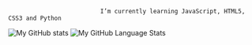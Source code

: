 

<!--
**Programador-jr/Programador-jr** is a ✨ _special_ ✨ repository because its `README.md` (this file) appears on your GitHub profile.

Here are some ideas to get you started:

- 🔭 I’m currently working on ... Atualmente estou trabalhando no meu bot para o discord
- 🌱 I’m currently learning ... JavaScript, HTML5, CSS3, Python
- 👯 I’m looking to collaborate on ...
- 🤔 I’m looking for help with ...
- 💬 Ask me about ...
- 📫 How to reach me: ...
- 😄 Pronouns: ...
- ⚡ Fun fact: ...
-->
                              I’m currently learning JavaScript, HTML5, CSS3 and Python


![My GitHub stats](https://github-readme-stats.vercel.app/api?username=Programador-jrshow_icons=true&theme=white)
![My GitHub Language Stats](https://github-readme-stats.vercel.app/api/top-langs/?username=Programador-jr&langs_count=5&theme=white)
